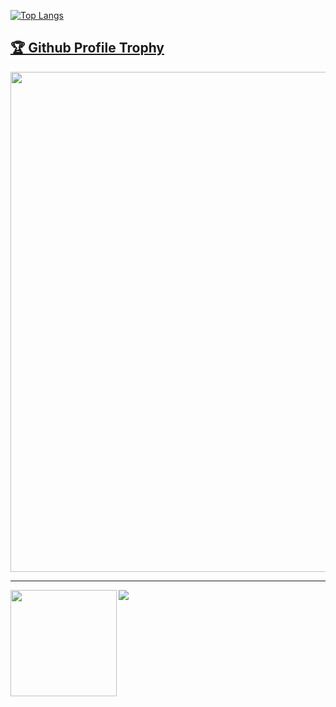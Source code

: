 [![Top Langs](https://github-readme-stats.vercel.app/api/top-langs/?username=aziz-codes)](https://github.com/anuraghazra/github-readme-stats)
<a href="https://github.com/aziz-codes/github-profile-trophy"><h2>🏆 Github Profile Trophy</h2></a>
<a href="https://github.com/aziz-codes/github-profile-trophy">
  <img width=800 src="https://github-profile-trophy.vercel.app/?username=aziz-codes&column=8&theme=gruvbox&no-frame=true"/>
</a>


---

<div>
  <img height="170" align="left" src="https://github-readme-stats.vercel.app/api?username=aziz-codes&count_private=true&include_all_commits=true" />
  <img src="https://github-readme-stats.vercel.app/api/top-langs/?username=aziz-codes&layout=compact" />
</div>

